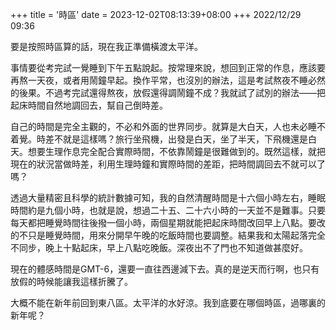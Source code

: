 +++
title = '時區'
date = 2023-12-02T08:13:39+08:00
+++
2022/12/29 09:36

要是按照時區算的話，現在我正準備橫渡太平洋。

事情要從考完試一覺睡到下午五點說起。按常理來說，想回到正常的作息，應該要再熬一天夜，或者用鬧鐘早起。換作平常，也沒別的辦法，這是考試熬夜不睡必然的後果。不過考完試還得熬夜，放假還得調鬧鐘不成？我就試了試別的辦法——把起床時間自然地調回去，幫自己倒時差。

自己的時間是完全主觀的，不必和外面的世界同步。就算是大白天，人也未必睡不着覺。時差不就是這樣嗎？旅行坐飛機，出發是白天，坐了半天，下飛機還是白天。想要生理作息完全配合實際時間，不依靠鬧鐘是很難做到的。既然這樣，就把現在的狀況當做時差，利用生理時鐘和實際時間的差距，把時間調回去不就可以了嗎？

透過大量精密且科學的統計數據可知，我的自然清醒時間是十六個小時左右，睡眠時間約是九個小時，也就是說，想過二十五、二十六小時的一天並不是難事。只要每天都把睡覺時間往後撥一個小時，兩個星期就能把起床時間改回早上八點。要改的不只是睡覺時間，用來分開早午晚的吃飯時間也要調整。結果我和太陽起落完全不同步，晚上十點起床，早上八點吃晚飯。深夜出不了門也不知道做甚麼好。

現在的體感時間是GMT-6，還要一直往西邊減下去。真的是逆天而行啊，也只有放假的時候能讓我這樣折騰了。

大概不能在新年前回到東八區。太平洋的水好涼。我到底要在哪個時區，過哪裏的新年呢？
